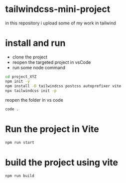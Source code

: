 # tailwindcss-mini-project
in this repository i upload some of my work in tailwind 
# install and run
- clone the project 
- reopen the targeted project in vsCode
- run some node command

```sh
cd project_XYZ
npm init -y
npm install -D tailwindcss postcss autoprefixer vite
npx tailwindcss init -p
```
reopen the folder in vs code
```sh
code .
```
# Run the project in Vite
```sh
npm run start
```
# build the project using vite
```sh
npm run build
```